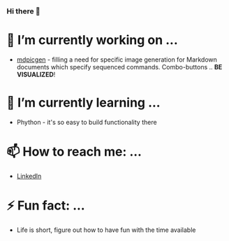 ### Hi there 👋

# 🔭 I’m currently working on ...

* [mdpicgen](https://nrichards.github.io/mdpicgen/) - filling a need for specific image generation for Markdown documents which specify sequenced commands. Combo-buttons .. **BE VISUALIZED**!

# 🌱 I’m currently learning ...

* Phython - it's so easy to build functionality there

# 📫 How to reach me: ...

* [LinkedIn](https://www.linkedin.com/in/richardsnick/)

# ⚡ Fun fact: ...

* Life is short, figure out how to have fun with the time available

<!--
**nrichards/nrichards** is a ✨ _special_ ✨ repository because its `README.md` (this file) appears on your GitHub profile.

Here are some ideas to get you started:

- 🔭 I’m currently working on ...
- 🌱 I’m currently learning ...
- 👯 I’m looking to collaborate on ...
- 🤔 I’m looking for help with ...
- 💬 Ask me about ...
- 📫 How to reach me: ...
- 😄 Pronouns: ...
- ⚡ Fun fact: ...
-->
